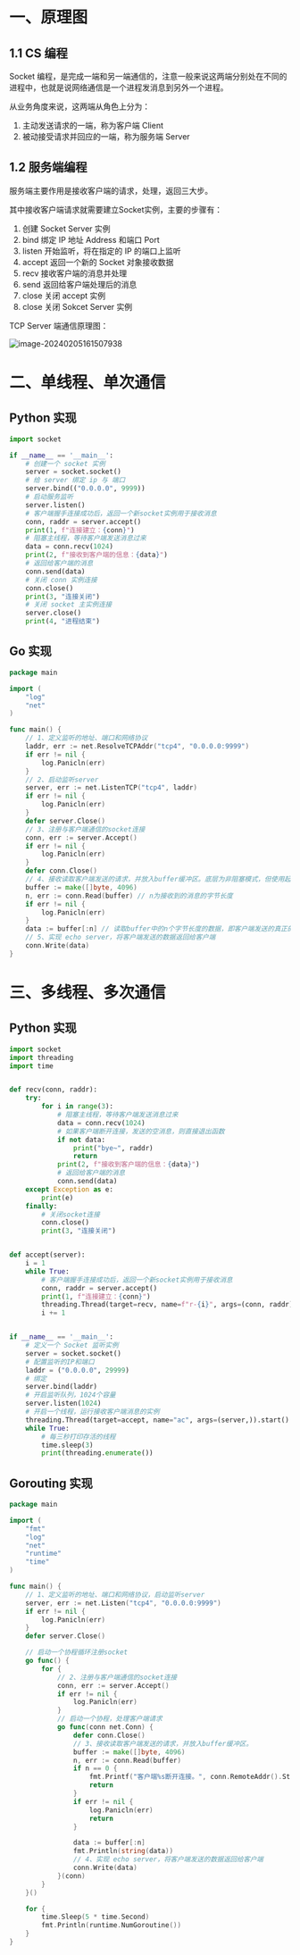 # 一、原理图

## 1.1 CS 编程

Socket 编程，是完成一端和另一端通信的，注意一般来说这两端分别处在不同的进程中，也就是说网络通信是一个进程发消息到另外一个进程。

从业务角度来说，这两端从角色上分为：

1. 主动发送请求的一端，称为客户端 Client
2. 被动接受请求并回应的一端，称为服务端 Server

## 1.2 服务端编程

服务端主要作用是接收客户端的请求，处理，返回三大步。

其中接收客户端请求就需要建立Socket实例，主要的步骤有：

1. 创建 Socket Server 实例
2. bind 绑定 IP 地址 Address 和端口 Port
3. listen 开始监听，将在指定的 IP 的端口上监听
4. accept 返回一个新的 Socket 对象接收数据
5. recv 接收客户端的消息并处理
6. send 返回给客户端处理后的消息
7. close 关闭 accept 实例
8. close 关闭 Sokcet Server 实例

TCP Server 端通信原理图：

![image-20240205161507938](./socket%20%E7%BC%96%E7%A8%8B%E5%9F%BA%E7%A1%80/image-20240205161507938.png)

# 二、单线程、单次通信

## Python 实现

```python
import socket

if __name__ == '__main__':
    # 创建一个 socket 实例
    server = socket.socket()
    # 给 server 绑定 ip 与 端口
    server.bind(("0.0.0.0", 9999))
    # 启动服务监听
    server.listen()
    # 客户端握手连接成功后，返回一个新socket实例用于接收消息
    conn, raddr = server.accept()
    print(1, f"连接建立：{conn}")
    # 阻塞主线程，等待客户端发送消息过来
    data = conn.recv(1024)
    print(2, f"接收到客户端的信息：{data}")
    # 返回给客户端的消息
    conn.send(data)
    # 关闭 conn 实例连接
    conn.close()
    print(3, "连接关闭")
    # 关闭 socket 主实例连接
    server.close()
    print(4, "进程结束")
```

## Go 实现

```go
package main

import (
	"log"
	"net"
)

func main() {
	// 1、定义监听的地址、端口和网络协议
	laddr, err := net.ResolveTCPAddr("tcp4", "0.0.0.0:9999")
	if err != nil {
		log.Panicln(err)
	}
	// 2、启动监听server
	server, err := net.ListenTCP("tcp4", laddr)
	if err != nil {
		log.Panicln(err)
	}
	defer server.Close()
	// 3、注册与客户端通信的socket连接
	conn, err := server.Accept()
	if err != nil {
		log.Panicln(err)
	}
	defer conn.Close()
	// 4、接收读取客户端发送的请求，并放入buffer缓冲区。底层为非阻塞模式，但使用起来像同步阻塞。
	buffer := make([]byte, 4096)
	n, err := conn.Read(buffer) // n为接收到的消息的字节长度
	if err != nil {
		log.Panicln(err)
	}
	data := buffer[:n] // 读取buffer中的n个字节长度的数据，即客户端发送的真正的数据
	// 5、实现 echo server，将客户端发送的数据返回给客户端
	conn.Write(data)
}
```



# 三、多线程、多次通信

## Python 实现

```python
import socket
import threading
import time


def recv(conn, raddr):
    try:
        for i in range(3):
            # 阻塞主线程，等待客户端发送消息过来
            data = conn.recv(1024)
            # 如果客户端断开连接，发送的空消息，则直接退出函数
            if not data:
                print("bye~", raddr)
                return
            print(2, f"接收到客户端的信息：{data}")
            # 返回给客户端的消息
            conn.send(data)
    except Exception as e:
        print(e)
    finally:
        # 关闭socket连接
        conn.close()
        print(3, "连接关闭")


def accept(server):
    i = 1
    while True:
        # 客户端握手连接成功后，返回一个新socket实例用于接收消息
        conn, raddr = server.accept()
        print(1, f"连接建立：{conn}")
        threading.Thread(target=recv, name=f"r-{i}", args=(conn, raddr)).start()
        i += 1


if __name__ == '__main__':
    # 定义一个 Socket 监听实例
    server = socket.socket()
    # 配置监听的IP和端口
    laddr = ("0.0.0.0", 29999)
    # 绑定
    server.bind(laddr)
    # 开启监听队列，1024个容量
    server.listen(1024)
    # 开启一个线程，运行接收客户端消息的实例
    threading.Thread(target=accept, name="ac", args=(server,)).start()
    while True:
        # 每三秒打印存活的线程
        time.sleep(3)
        print(threading.enumerate())

```

## Gorouting 实现

```go
package main

import (
	"fmt"
	"log"
	"net"
	"runtime"
	"time"
)

func main() {
	// 1、定义监听的地址、端口和网络协议，启动监听server
	server, err := net.Listen("tcp4", "0.0.0.0:9999")
	if err != nil {
		log.Panicln(err)
	}
	defer server.Close()

	// 启动一个协程循环注册socket
	go func() {
		for {
			// 2、注册与客户端通信的socket连接
			conn, err := server.Accept()
			if err != nil {
				log.Panicln(err)
			}
			// 启动一个协程，处理客户端请求
			go func(conn net.Conn) {
				defer conn.Close()
				// 3、接收读取客户端发送的请求，并放入buffer缓冲区。
				buffer := make([]byte, 4096)
				n, err := conn.Read(buffer)
				if n == 0 {
					fmt.Printf("客户端%s断开连接。", conn.RemoteAddr().String())
					return
				}
				if err != nil {
					log.Panicln(err)
					return
				}

				data := buffer[:n]
				fmt.Println(string(data))
				// 4、实现 echo server，将客户端发送的数据返回给客户端
				conn.Write(data)
			}(conn)
		}
	}()

	for {
		time.Sleep(5 * time.Second)
		fmt.Println(runtime.NumGoroutine())
	}
}
```

